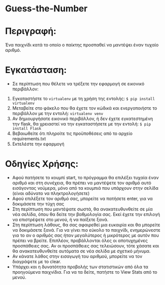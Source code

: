 # Guess-the-Number

# Περιγραφή:

Ένα παιχνίδι κατά το οποίο ο παίκτης προσπαθεί να μαντέψει έναν τυχαίο αριθμό.


# Εγκατάσταση:
* Σε περίπτωση που θέλετε να τρέξετε την εφαρμογή σε εικονικό περιβάλλον:
1. Εγκαταστήστε το `virtualenv` με τη χρήση της εντολής: `$ pip install virtualenv`
2. Μεταβείτε στο φάκελο που θα έχετε τον κώδικά και ενεργοποιήστε το περιβάλλον με την εντολή: `virtualenv venv`
3. Αν δημιουργήσατε εικονικό περιβάλλον, ή δεν έχετε εγκατεστημένη την flask, θα χρειαστεί να την εγκαταστήσετε με την εντολή: `$ pip install Flask`
4. Βεβαιωθείτε ότι πληροίτε τις προϋποθέσεις  από το αρχείο requirements.txt
5. Εκτελέστε την εφαρμογή


# Οδηγίες Χρήσης:

* Αφού πατήσετε το κουμπί start, το πρόγραμμα θα επιλέξει τυχαία έναν αριθμό και στη συνέχεια, θα πρέπει να μαντέψετε τον αριθμό αυτό εισάγοντας νούμερα, μόνο από τα κουμπιά που υπάρχουν στην σελίδα (είναι αδύνατο να πληκτρολογήσετε)
* Αφού επιλέξετε τον αριθμό σας, μπορείτε να πατήσετε enter, για να δοκιμάσετε την τύχη σας
* Στη περίπτωση που μαντέψατε σωστά, θα ανακατευθυνθείτε σε μία νέα σελίδα, όπου θα δείτε την βαθμολογία σας. Εκεί έχετε την επιλογή να επιστρέψετε στο μενού, ή να παίξετε ξανά.
* Στη περίπτωση λάθους, θα σας αφαιρεθεί μια ευκαιρία και θα μπορείτε να δοκιμάσετε ξανά. Για να γίνει πιο εύκολο το παιχνίδι, ενημερώνεστε για το αν ο αριθμός σας ήταν μεγαλύτερος ή μικρότερος με αυτόν που πρέπει να βρείτε. Επιπλέον, προβάλλονται όλες οι αποτυχημένες 
  προσπάθειες σας. Αν οι προσπάθειες σας τελειώσουν, τότε χάσατε και θα ανακατευθυνθείτε αυτόματα σε νέα σελίδα με σχετικό μήνυμα.
* Αν κάνατε λάθος στην εισαγωγή του αριθμού, μπορείτε να τον διαγράψετε με το clear.
* Υπάρχει και η δυνατότητα προβολής των στατιστικών από όλα τα προηγούμενα παιχνίδια. Για να τα δείτε, πατήστε το View Stats από το μενού.
